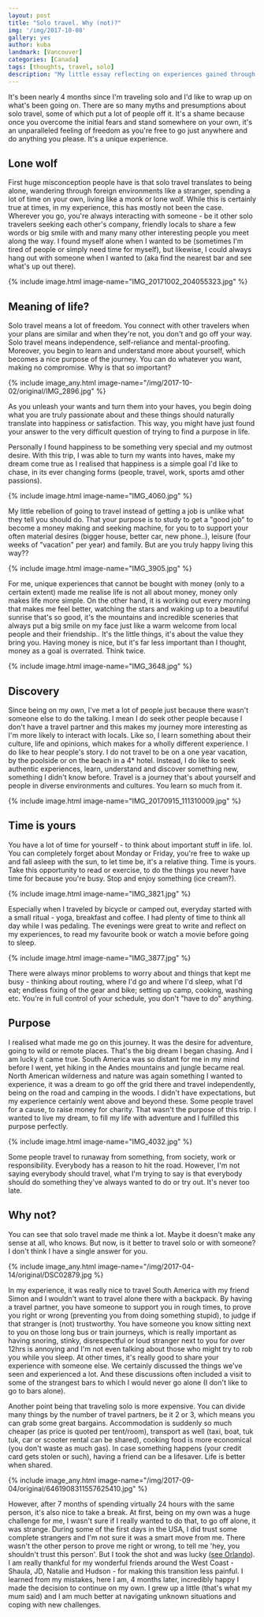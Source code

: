 ```yaml
---
layout: post
title: "Solo travel. Why (not)?"
img: '/img/2017-10-08'
gallery: yes
author: kuba
landmark: [Vancouver]
categories: [Canada]
tags: [thoughts, travel, solo]
description: "My little essay reflecting on experiences gained through 4 months of solo travel. I never really liked the idea of traveling on my own, I mean I was scared of it at first. What a journey did it turn out to be!"
---
```


It's been nearly 4 months since I'm traveling solo and I'd like to wrap up on what's been going on. There are so many myths and presumptions about solo travel, some of which put a lot of people off it. It's a shame because once you overcome the initial fears and stand somewhere on your own, it's an unparalleled feeling of freedom as you're free to go just anywhere and do anything you please. It's a unique experience.

## Lone wolf
First huge misconception people have is that solo travel translates to being alone, wandering through foreign environments like a stranger, spending a lot of time on your own, living like a monk or lone wolf. While this is certainly true at times, in my experience, this has mostly not been the case. Wherever you go, you're always interacting with someone - be it other solo travelers seeking each other's company, friendly locals to share a few words or big smile with and many many other interesting people you meet along the way. I found myself alone when I wanted to be (sometimes I'm tired of people or simply need time for myself), but likewise, I could always hang out with someone when I wanted to (aka find the nearest bar and see what's up out there). 

{% include image.html image-name="IMG_20171002_204055323.jpg" %}

## Meaning of life?
Solo travel means a lot of freedom. You connect with other travelers when your plans are similar and when they're not, you don't and go off your way. Solo travel means independence, self-reliance and mental-proofing. Moreover, you begin to learn and understand more about yourself, which becomes a nice purpose of the journey. You can do whatever you want, making no compromise. Why is that so important? 

{% include image_any.html image-name="/img/2017-10-02/original/IMG_2896.jpg" %}

As you unleash your wants and turn them into your haves, you begin doing what you are truly passionate about and these things should naturally translate into happiness or satisfaction. This way, you might have just found your answer to the very difficult question of trying to find a purpose in life.

Personally I found happiness to be something very special and my outmost desire. With this trip, I was able to turn my wants into haves, make my dream come true as I realised that happiness is a simple goal I'd like to chase, in its ever changing forms (people, travel, work, sports amd other passions).

{% include image.html image-name="IMG_4060.jpg" %}

My little rebellion of going to travel instead of getting a job is unlike what they tell you should do. That your purpose is to study to get a "good job" to become a money making and seeking machine, for you to to support your often material desires (bigger house, better car, new phone..), leisure (four weeks of "vacation" per year) and family. But are you truly happy living this way?? 

{% include image.html image-name="IMG_3905.jpg" %}

For me, unique experiences that cannot be bought with money (only to a certain extent) made me realise life is not all about money, money only makes life more simple. On the other hand, it is working out every morning that makes me feel better, watching the stars and waking up to a beautiful sunrise that's so good, it's the mountains and incredible sceneries that always put a big smile on my face just like a warm welcome from local people and their friendship.. It's the little things, it's about the value they bring you. Having money is nice, but it's far less important than I thought, money as a goal is overrated. Think twice.

{% include image.html image-name="IMG_3648.jpg" %}

## Discovery
Since being on my own, I've met a lot of people just because there wasn't someone else to do the talking. I mean I do seek other people because I don't have a travel partner and this makes my journey more interesting as I'm more likely to interact with locals. Like so, I learn something about their culture, life and opinions, which makes for a wholly different experience. I do like to hear people's story. I do not travel to be on a one year vacation, by the poolside or on the beach in a 4* hotel. Instead, I do like to seek authentic experiences, learn, understand and discover something new, something I didn't know before. Travel is a journey that's about yourself and people in diverse environments and cultures. You learn so much from it.

{% include image.html image-name="IMG_20170915_111310009.jpg" %}

## Time is yours
You have a lot of time for yourself - to think about important stuff in life. lol. You can completely forget about Monday or Friday, you're free to wake up and fall asleep with the sun, to let time be, it's a relative thing. Time is yours. Take this opportunity to read or exercise, to do the things you never have time for because you're busy. Stop and enjoy something (ice cream?).

{% include image.html image-name="IMG_3821.jpg" %}

Especially when I traveled by bicycle or camped out, everyday started with a small ritual - yoga, breakfast and coffee. I had plenty of time to think all day while I was pedaling. The evenings were great to write and reflect on my experiences, to read my favourite book or watch a movie before going to sleep. 

{% include image.html image-name="IMG_3877.jpg" %}

There were always minor problems to worry about and things that kept me busy - thinking about routing, where I'd go and where I'd sleep, what I'd eat; endless fixing of the gear and bike; setting up camp, cooking, washing etc. You're in full control of your schedule, you don't "have to do" anything.

## Purpose
I realised what made me go on this journey. It was the desire for adventure, going to wild or remote places. That's the big dream I began chasing. And I am lucky it came true. South America was so distant for me in my mind before I went, yet hiking in the Andes mountains  and jungle became real. North American wilderness and nature was again something I wanted to experience, it was a dream to go off the grid there and travel independently, being on the road and camping in the woods. I didn't have expectations, but my experience certainly went above and beyond these. Some people travel for a cause, to raise money for charity. That wasn't the purpose of this trip. I wanted to live my dream, to fill my life with adventure and I fulfilled this purpose perfectly. 

{% include image.html image-name="IMG_4032.jpg" %}

Some people travel to runaway from something, from society, work or responsibility. Everybody has a reason to hit the road. However, I'm not saying everybody should travel, what I'm trying to say is that everybody should do something they've always wanted to do or try out. It's never too late.

## Why not?
You can see that solo travel made me think a lot. Maybe it doesn't make any sense at all, who knows. But now, is it better to travel solo or with someone? I don't think I have a single answer for you. 

{% include image_any.html image-name="/img/2017-04-14/original/DSC02879.jpg %}

In my experience, it was really nice to travel South America with my friend Simon and I wouldn't want to travel alone there with a backpack. By having a travel partner, you have someone to support you in rough times, to prove you right or wrong (preventing you from doing something stupid), to judge if that stranger is (not) trustworthy. You have someone you know sitting next to you on those long bus or train journeys, which is really important as having snoring, stinky, disrespectful or loud stranger next to you for over 12hrs is annoying and I'm not even talking about those who might try to rob you while you sleep. At other times, it's really good to share your experience with someone else. We certainly discussed the things we've seen and experienced a lot. And these discussions often included a visit to some of the strangest bars to which I would never go alone (I don't like to go to bars alone). 

Another point being that traveling solo is more expensive. You can divide many things by the number of travel partners, be it 2 or 3, which means you can grab some great bargains. Accommodation is suddenly so much cheaper (as price is quoted per tent/room), transport as well (taxi, boat, tuk tuk, car or scooter rental can be shared), cooking food is more economical (you don't waste as much gas). In case something happens (your credit card gets stolen or such), having a friend can be a lifesaver. Life is better when shared.

{% include image_any.html image-name="/img/2017-09-04/original/6461908311557625410.jpg" %}

However, after 7 months of spending virtually 24 hours with the same person, it's also nice to take a break. At first, being on my own was a huge challenge for me, I wasn't sure if I really wanted to do that, to go off alone, it was strange. During some of the first days in the USA, I did trust some complete strangers and I'm not sure it was a smart move from me. There wasn't the other person to prove me right or wrong, to tell me 'hey, you shouldn't trust this person'.  But I took the shot and was lucky ([see Orlando](http://yearinabackpack.com/journal/not-the-best-idea)). I am really thankful for my wonderful friends around the West Coast - Shaula, JD, Natalie and Hudson - for making this transition less painful. I learned from my mistakes, here I am, 4 months later, incredibly happy I made the decision to continue on my own. I grew up a little (that's what my mum said) and I am much better at navigating unknown situations and coping with new challenges. 
